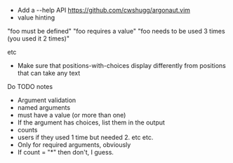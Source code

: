 - Add a --help API
https://github.com/cwshugg/argonaut.vim
 - value hinting

"foo must be defined"
"foo requires a value"
"foo needs to be used 3 times (you used it 2 times)"

etc
- Make sure that positions-with-choices display differently from positions that can take any text

Do TODO notes

- Argument validation
 - named arguments
  - must have a value (or more than one)
  - If the argument has choices, list them in the output
 - counts
  - users if they used 1 time but needed 2. etc etc.
  - Only for required arguments, obviously
  - If count = "*" then don't, I guess.

